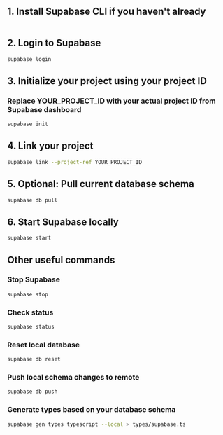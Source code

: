 ## 1. Install Supabase CLI if you haven't already

```bash curl -Ls <https://cli.supabase.com/install.sh> | sh
```

## 2. Login to Supabase

```bash
supabase login
```

## 3. Initialize your project using your project ID

### Replace YOUR_PROJECT_ID with your actual project ID from Supabase dashboard

```bash
supabase init
```

## 4. Link your project

```bash
supabase link --project-ref YOUR_PROJECT_ID
```

## 5. Optional: Pull current database schema

```bash
supabase db pull
```

## 6. Start Supabase locally

```bash
supabase start
```

## Other useful commands

### Stop Supabase

```bash
supabase stop
```

### Check status

```bash
supabase status
```

### Reset local database

```bash
supabase db reset
```

### Push local schema changes to remote

```bash
supabase db push
```

### Generate types based on your database schema

```bash
supabase gen types typescript --local > types/supabase.ts

```
